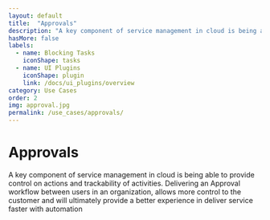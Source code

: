 ```yaml
---
layout: default
title:  "Approvals"
description: "A key component of service management in cloud is being able to provide control on actions and trackability of activities. Delivering an Approval workflow between users in an organization, allows more control to the customer and will ultimately provide a better experience in deliver service faster with automation"
hasMore: false
labels: 
  - name: Blocking Tasks
    iconShape: tasks
  - name: UI Plugins
    iconShape: plugin
    link: /docs/ui_plugins/overview
category: Use Cases
order: 2
img: approval.jpg
permalink: /use_cases/approvals/
---
```

# Approvals

A key component of service management in cloud is being able to provide control on actions and trackability of activities. Delivering an Approval workflow between users in an organization, allows more control to the customer and will ultimately provide a better experience in deliver service faster with automation
